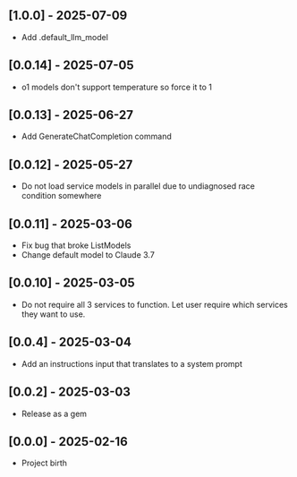 ## [1.0.0] - 2025-07-09

- Add .default_llm_model

## [0.0.14] - 2025-07-05

- o1 models don't support temperature so force it to 1

## [0.0.13] - 2025-06-27

- Add GenerateChatCompletion command

## [0.0.12] - 2025-05-27

- Do not load service models in parallel due to undiagnosed race condition somewhere

## [0.0.11] - 2025-03-06

- Fix bug that broke ListModels
- Change default model to Claude 3.7

## [0.0.10] - 2025-03-05

- Do not require all 3 services to function. Let user require which services they want to use.

## [0.0.4] - 2025-03-04

- Add an instructions input that translates to a system prompt

## [0.0.2] - 2025-03-03

- Release as a gem

## [0.0.0] - 2025-02-16

- Project birth
